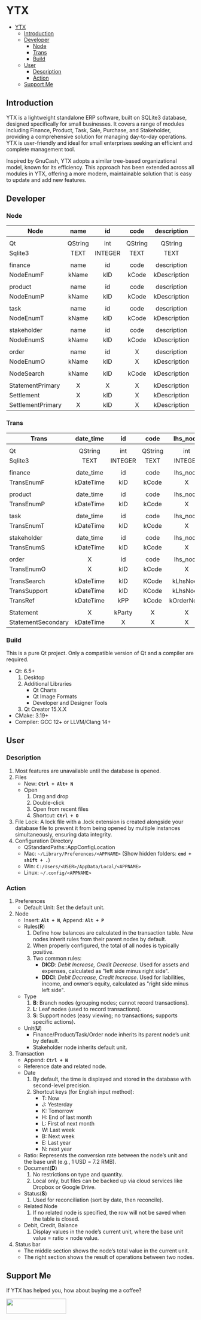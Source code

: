 # YTX

- [YTX](#ytx)
  - [Introduction](#introduction)
  - [Developer](#developer)
    - [Node](#node)
    - [Trans](#trans)
    - [Build](#build)
  - [User](#user)
    - [Description](#description)
    - [Action](#action)
  - [Support Me](#support-me)

## Introduction

YTX is a lightweight standalone ERP software, built on SQLite3 database, designed specifically for small businesses. It covers a range of modules including Finance, Product, Task, Sale, Purchase, and Stakeholder, providing a comprehensive solution for managing day-to-day operations. YTX is user-friendly and ideal for small enterprises seeking an efficient and complete management tool.

Inspired by GnuCash, YTX adopts a similar tree-based organizational model, known for its efficiency. This approach has been extended across all modules in YTX, offering a more modern, maintainable solution that is easy to update and add new features.

## Developer

### Node

| Node              |  name   |   id    |  code   | description  |  note   |  type   |  rule   |  unit   |  party  | employee  | date_time |  color  |  document   |    first     |   second    | discount  | finished  | initial_total | final_total |
| ----------------- | :-----: | :-----: | :-----: | :----------: | :-----: | :-----: | :-----: | :-----: | :-----: | :-------: | :-------: | :-----: | :---------: | :----------: | :---------: | :-------: | :-------: | :-----------: | :---------: |
|                   |         |         |         |              |         |         |         |         |         |           |           |         |             |              |             |           |           |               |             |
| Qt                | QString |   int   | QString |   QString    | QString |   int   |  bool   |   int   |   int   |    int    |  QString  | QString | QStringList |    double    |   double    |  double   |   bool    |    double     |   double    |
| Sqlite3           |  TEXT   | INTEGER |  TEXT   |     TEXT     |  TEXT   | INTEGER | BOOLEAN | INTEGER | INTEGER |  INTEGER  |   DATE    |  TEXT   |    TEXT     |   NUMERIC    |   NUMERIC   |  NUMERIC  |  BOOLEAN  |    NUMERIC    |   NUMERIC   |
|                   |         |         |         |              |         |         |         |         |         |           |           |         |             |              |             |           |           |               |             |
| finance           |  name   |   id    |  code   | description  |  note   |  type   |  rule   |  unit   |    X    |     X     |     X     |    X    |      X      |      X       |      X      |     X     |     X     | foreign_total | local_total |
| NodeEnumF         |  kName  |   kID   |  kCode  | kDescription |  kNote  |  kType  |  kRule  |  kUnit  |    X    |     X     |     X     |    X    |      X      |      X       |      X      |     X     |     X     | kForeignTotal | kLocalTotal |
|                   |         |         |         |              |         |         |         |         |         |           |           |         |             |              |             |           |           |               |             |
| product           |  name   |   id    |  code   | description  |  note   |  type   |  rule   |  unit   |    X    |     X     |     X     |  color  |      X      |  unit_price  | commission  |     X     |     X     |   quantity    |   amount    |
| NodeEnumP         |  kName  |   kID   |  kCode  | kDescription |  kNote  |  kType  |  kRule  |  kUnit  |    X    |     X     |     X     | kColor  |      X      |  kUnitPrice  | kCommission |     X     |     X     |   kQuantity   |   kAmount   |
|                   |         |         |         |              |         |         |         |         |         |           |           |         |             |              |             |           |           |               |             |
| task              |  name   |   id    |  code   | description  |  note   |  type   |  rule   |  unit   |    X    |     X     | date_time |  color  |  document   |  unit_cost   |      X      |     X     | finished  |   quantity    |   amount    |
| NodeEnumT         |  kName  |   kID   |  kCode  | kDescription |  kNote  |  kType  |  kRule  |  kUnit  |    X    |     X     | kDateTime | kColor  |  kDocument  |  kUnitCost   |      X      |     X     | kFinished |   kQuantity   |   kAmount   |
|                   |         |         |         |              |         |         |         |         |         |           |           |         |             |              |             |           |           |               |             |
| stakeholder       |  name   |   id    |  code   | description  |  note   |  type   |    X    |  unit   |    X    | employee  | deadline  |    X    |      X      | payment_term |  tax_rate   |     X     |     X     |       X       |   amount    |
| NodeEnumS         |  kName  |   kID   |  kCode  | kDescription |  kNote  |  kType  |    X    |  kUnit  |    X    | kEmployee | kDeadline |    X    |      X      | kPaymentTerm |  kTaxRate   |     X     |     X     |       X       |   kAmount   |
|                   |         |         |         |              |         |         |         |         |         |           |           |         |             |              |             |           |           |               |             |
| order             |  name   |   id    |    X    | description  |    X    |  type   |  rule   |  unit   |  party  | employee  | date_time |    X    |      X      |    first     |   second    | discount  | finished  | gross_amount  | settlement  |
| NodeEnumO         |  kName  |   kID   |    X    | kDescription |    X    |  kType  |  kRule  |  kUnit  | kParty  | kEmployee | kDateTime |    X    |      X      |    kFirst    |   kSecond   | kDiscount | kFinished | kGrossAmount  | kSettlement |
|                   |         |         |         |              |         |         |         |         |         |           |           |         |             |              |             |           |           |               |             |
| NodeSearch        |  kName  |   kID   |  kCode  | kDescription |  kNote  |  kType  |  kRule  |  kUnit  | kParty  | kEmployee | kDateTime | KColor  |  kDocument  |    kFirst    |   kSecond   | kDiscount | kFinished | kInitialTotal | kFinalTotal |
|                   |         |         |         |              |         |         |         |         |         |           |           |         |             |              |             |           |           |               |             |
| StatementPrimary  |    X    |    X    |    X    | kDescription |    X    |    X    |    X    |    X    |    X    | kEmployee | kDateTime |    X    |      X      |    kFirst    |   kSecond   |     X     |  kState   | kGrossAmount  | kSettlement |
| Settlement        |    X    |   kID   |    X    | kDescription |    X    |    X    |    X    |    X    | kParty  |     X     | kDateTime |    X    |      X      |      X       |      X      |     X     | kFinished | kGrossAmount  |      X      |
| SettlementPrimary |    X    |   kID   |    X    | kDescription |    X    |    X    |    X    |    X    |    X    | kEmployee | kDateTime |    X    |      X      |      X       |      X      |     X     | kFinished | kGrossAmount  |      X      |

### Trans

| Trans              | date_time |   id    |  code   |  lhs_node  | lhs_ratio  | lhs_debit | lhs_credit | description  |   support_id    | discount  |  document   |  state  |  rhs_credit  |   rhs_debit   |   rhs_ratio    |    rhs_node    |
| ------------------ | :-------: | :-----: | :-----: | :--------: | :--------: | :-------: | :--------: | :----------: | :-------------: | :-------: | :---------: | :-----: | :----------: | :-----------: | :------------: | :------------: |
|                    |           |         |         |            |            |           |            |              |                 |           |             |         |              |               |                |                |
| Qt                 |  QString  |   int   | QString |    int     |   double   |  double   |   double   |   QString    |       int       |  double   | QStringList |  bool   |    double    |    double     |     double     |      int       |
| Sqlite3            |   TEXT    | INTEGER |  TEXT   |  INTEGER   |  NUMERIC   |  NUMERIC  |  NUMERIC   |     TEXT     |    INTERGER     |  NUMERIC  |    TEXT     | BOOLEAN |   NUMERIC    |    NUMERIC    |    NUMERIC     |    INTEGER     |
|                    |           |         |         |            |            |           |            |              |                 |           |             |         |              |               |                |                |
| finance            | date_time |   id    |  code   |  lhs_node  | lhs_ratio  | lhs_debit | lhs_credit | description  |   support_id    |     X     |  document   |  state  |  rhs_credit  |   rhs_debit   |   rhs_ratio    |    rhs_node    |
| TransEnumF         | kDateTime |   kID   |  kCode  |     X      | kLhsRatio  |  kDebit   |  kCredit   | kDescription |   kSupportID    |     X     |  kDocument  | kState  |      X       |       X       |       X        |    kRhsNode    |
|                    |           |         |         |            |            |           |            |              |                 |           |             |         |              |               |                |                |
| product            | date_time |   id    |  code   |  lhs_node  | unit_cost  | lhs_debit | lhs_credit | description  |   support_id    |     X     |  document   |  state  |  rhs_credit  |   rhs_debit   |       X        |    rhs_node    |
| TransEnumP         | kDateTime |   kID   |  kCode  |     X      | kUnitCost  |  kDebit   |  kCredit   | kDescription |   kSupportID    |     X     |  kDocument  | kState  |      X       |       X       |       X        |    kRhsNode    |
|                    |           |         |         |            |            |           |            |              |                 |           |             |         |              |               |                |                |
| task               | date_time |   id    |  code   |  lhs_node  | unit_cost  | lhs_debit | lhs_credit | description  |   support_id    |     X     |  document   |  state  |  rhs_credit  |   rhs_debit   |       X        |    rhs_node    |
| TransEnumT         | kDateTime |   kID   |  kCode  |     X      | kUnitCost  |  kDebit   |  kCredit   | kDescription |   kSupportID    |     X     |  kDocument  | kState  |      X       |       X       |       X        |    kRhsNode    |
|                    |           |         |         |            |            |           |            |              |                 |           |             |         |              |               |                |                |
| stakeholder        | date_time |   id    |  code   |  lhs_node  | unit_price |     X     |     X      | description  | outside_product |     X     |  document   |  state  |      X       |       X       |       X        | inside_product |
| TransEnumS         | kDateTime |   kID   |  kCode  |     X      | kUnitPrice |     X     |     X      | kDescription | kOutsideProduct |     X     |  kDocument  | kState  |      X       |       X       |       X        | kInsideProduct |
|                    |           |         |         |            |            |           |            |              |                 |           |             |         |              |               |                |                |
| order              |     X     |   id    |  code   |  lhs_node  | unit_price |   first   |   second   | description  | outside_product | discount  |      X      |    X    |  net_amount  | gross_amount  | discount_price | inside_product |
| TransEnumO         |     X     |   kID   |  kCode  |     X      | kUnitPrice |  kFirst   |  kSecond   | kDescription | kOutsideProduct | kDiscount |      X      |    X    |  kNetAmount  | kGrossAmount  | kDiscountPrice | kInsideProduct |
|                    |           |         |         |            |            |           |            |              |                 |           |             |         |              |               |                |                |
| TransSearch        | kDateTime |   kID   |  KCode  |  kLhsNode  | kLhsRatio  | kLhsDebit | kLhsCredit | kDescription |   kSupportID    | kDiscount |  kDocument  | kState  |  kRhsCredit  |   kRhsDebit   |   kRhsRatio    |    kRhsNode    |
| TransSupport       | kDateTime |   kID   |  KCode  |  kLhsNode  | kLhsRatio  | kLhsDebit | kLhsCredit | kDescription |        X        |     X     |  kDocument  | kState  |  kRhsCredit  |   kRhsDebit   |   kRhsRatio    |    kRhsNode    |
| TransRef           | kDateTime |   kPP   |  kCode  | kOrderNode | kUnitPrice |  kFirst   |  kSecond   | kDescription | kOutsideProduct | kDiscount |      X      |    X    |  kNetAmount  | kGrossAmount  | kDiscountPrice |       X        |
|                    |           |         |         |            |            |           |            |              |                 |           |             |         |              |               |                |                |
| Statement          |     X     | kParty  |    X    |     X      | kPBalance  |  kCFirst  |  kCSecond  |      X       |        X        |     X     |      X      |    X    | kCSettlement | kCGrossAmount |   kCBalance    |       X        |
| StatementSecondary | kDateTime |    X    |    X    |     X      | kUnitPrice |  kFirst   |  kSecond   | kDescription | kOutsideProduct |     X     |      X      | kState  | kSettlement  | kGrossAmount  |       X        | kInsideProduct |

### Build

This is a pure Qt project. Only a compatible version of Qt and a compiler are required.

- Qt: 6.5+
    1. Desktop
    2. Additional Libraries
        - Qt Charts
        - Qt Image Formats
        - Developer and Designer Tools
    3. Qt Creator 15.X.X
- CMake: 3.19+
- Compiler: GCC 12+ or LLVM/Clang 14+

## User

### Description

1. Most features are unavailable until the database is opened.
2. Files
    - New: **`Ctrl + Alt+ N`**
    - Open
        1. Drag and drop
        2. Double-click
        3. Open from recent files
        4. Shortcut: **`Ctrl + O`**
3. File Lock: A lock file with a .lock extension is created alongside your database file to prevent it from being opened by multiple instances simultaneously, ensuring data integrity.
4. Configuration Directory
    - QStandardPaths::AppConfigLocation
    - Mac: `~/Library/Preferences/<APPNAME>` (Show hidden folders: **`cmd + shift + .`**)
    - Win: `C:/Users/<USER>/AppData/Local/<APPNAME>`
    - Linux: `~/.config/<APPNAME>`

### Action

1. Preferences
    - Default Unit: Set the default unit.
2. Node
    - Insert: **`Alt + N`**, Append: **`Alt + P`**
    - Rules(**R**)
        1. Define how balances are calculated in the transaction table. New nodes inherit rules from their parent nodes by default.
        2. When properly configured, the total of all nodes is typically positive.
        3. Two common rules:
            - **DICD**: _Debit Increase, Credit Decrease_. Used for assets and expenses, calculated as "left side minus right side".
            - **DDCI**: _Debit Decrease, Credit Increase_. Used for liabilities, income, and owner’s equity, calculated as "right side minus left side".
    - Type
        1. **B**: Branch nodes (grouping nodes; cannot record transactions).
        2. **L**: Leaf nodes (used to record transactions).
        3. **S**: Support nodes (easy viewing; no transactions; supports specific actions).
    - Unit(**U**)
        - Finance/Product/Task/Order node inherits its parent node’s unit by default.
        - Stakeholder node inherits default unit.
3. Transaction
    - Append: **`Ctrl + N`**
    - Reference date and related node.
    - Date
        1. By default, the time is displayed and stored in the database with second-level precision.
        2. Shortcut keys (for English input method):
            - T: Now
            - J: Yesterday
            - K: Tomorrow
            - H: End of last month
            - L: First of next month
            - W: Last week
            - B: Next week
            - E: Last year
            - N: next year
    - Ratio: Represents the conversion rate between the node’s unit and the base unit (e.g., 1 USD = 7.2 RMB).
    - Document(**D**)
        1. No restrictions on type and quantity.
        2. Local only, but files can be backed up via cloud services like Dropbox or Google Drive.
    - Status(**S**)
        1. Used for reconciliation (sort by date, then reconcile).
    - Related Node
        1. If no related node is specified, the row will not be saved when the table is closed.
    - Debit, Credit, Balance
        1. Display values in the node’s current unit, where the base unit value = ratio × node value.
4. Status bar
    - The middle section shows the node’s total value in the current unit.
    - The right section shows the result of operations between two nodes.

## Support Me

If YTX has helped you, how about buying me a coffee?

[<img src="https://cdn.buymeacoffee.com/buttons/v2/default-yellow.png" width="160" height="40">](https://buymeacoffee.com/ytx.cash)
